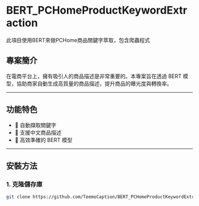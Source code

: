 # BERT_PCHomeProductKeywordExtraction
此項目使用BERT來做PCHome商品關鍵字萃取，包含爬蟲程式

## 專案簡介
在電商平台上，擁有吸引人的商品描述是非常重要的。本專案旨在透過 BERT 模型，協助商家自動生成高質量的商品描述，提升商品的曝光度與轉換率。

---

## 功能特色
- 🔹 自動擷取關鍵字
- 🔹 支援中文商品描述
- 🔹 高效準確的 BERT 模型

---

## 安裝方法
### 1. 克隆儲存庫
```bash
git clone https://github.com/TeemoCaption/BERT_PCHomeProductKeywordExtraction.git

